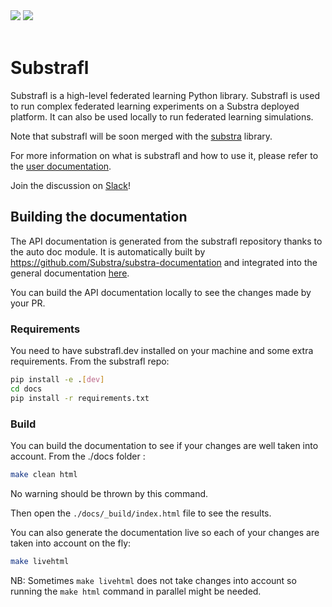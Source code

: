 <div align="left">
<a href="https://join.slack.com/t/substra-workspace/shared_invite/zt-1fqnk0nw6-xoPwuLJ8dAPXThfyldX8yA"><img src="https://img.shields.io/badge/chat-on%20slack-blue?logo=slack" /></a> <a href="https://docs.substra.org/"><img src="https://img.shields.io/badge/read-docs-purple?logo=mdbook" /></a>
<br /><br /></div>

# Substrafl

Substrafl is a high-level federated learning Python library.
Substrafl is used to run complex federated learning experiments on a Substra deployed platform. It can also be used locally to run federated learning simulations.

Note that substrafl will be soon merged with the [substra](https://github.com/substra/substra) library.

For more information on what is substrafl and how to use it, please refer to the [user documentation](https://docs.substra.org).

Join the discussion on [Slack](https://join.slack.com/t/substra-workspace/shared_invite/zt-1fqnk0nw6-xoPwuLJ8dAPXThfyldX8yA)!


## Building the documentation

The API documentation is generated from the substrafl repository thanks to the auto doc module.
It is automatically built by <https://github.com/Substra/substra-documentation> and integrated into the general documentation [here](https://connect-docs.owkin.com/).

You can build the API documentation locally to see the changes made by your PR.

### Requirements

You need to have substrafl.dev installed on your machine and some extra requirements. From the substrafl repo:

```sh
pip install -e .[dev]
cd docs
pip install -r requirements.txt
```

### Build

You can build the documentation to see if your changes are well taken into account.
From the ./docs folder :

```sh
make clean html
```

No warning should be thrown by this command.

Then open the `./docs/_build/index.html` file to see the results.

You can also generate the documentation live so each of your changes are taken into account on the fly:

```sh
make livehtml
```

NB: Sometimes `make livehtml` does not take changes into account so running the `make html` command in parallel might be needed.
